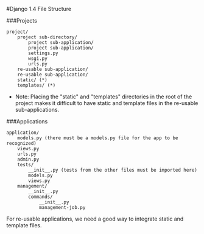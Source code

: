 #Django 1.4 File Structure

###Projects

    project/
        project sub-directory/
            project sub-application/
            project sub-application/
            settings.py
            wsgi.py
            urls.py
        re-usable sub-application/
        re-usable sub-application/
        static/ (*)
        templates/ (*)

* Note: Placing the "static" and "templates" directories in the root of the project makes it difficult to have static and template files in the re-usable sub-applications.


###Applications

    application/
        models.py (there must be a models.py file for the app to be recognized)
        views.py
        urls.py
        admin.py
        tests/
            __init__.py (tests from the other files must be imported here)
            models.py
            views.py
        management/
            __init__.py
            commands/
                __init__.py
                management-job.py

For re-usable applications, we need a good way to integrate static and template files.